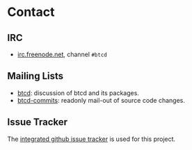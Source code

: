 # Contact

## IRC

- [irc.freenode.net](irc://irc.freenode.net), channel `#btcd`

## Mailing Lists

- [btcd](mailto:btcd+subscribe@opensource.conformal.com): discussion of btcd and its packages.
- [btcd-commits](mailto:btcd-commits+subscribe@opensource.conformal.com): readonly mail-out of source code changes.

## Issue Tracker

The [integrated github issue tracker](https://github.com/filechain/filechain/issues)
is used for this project.
